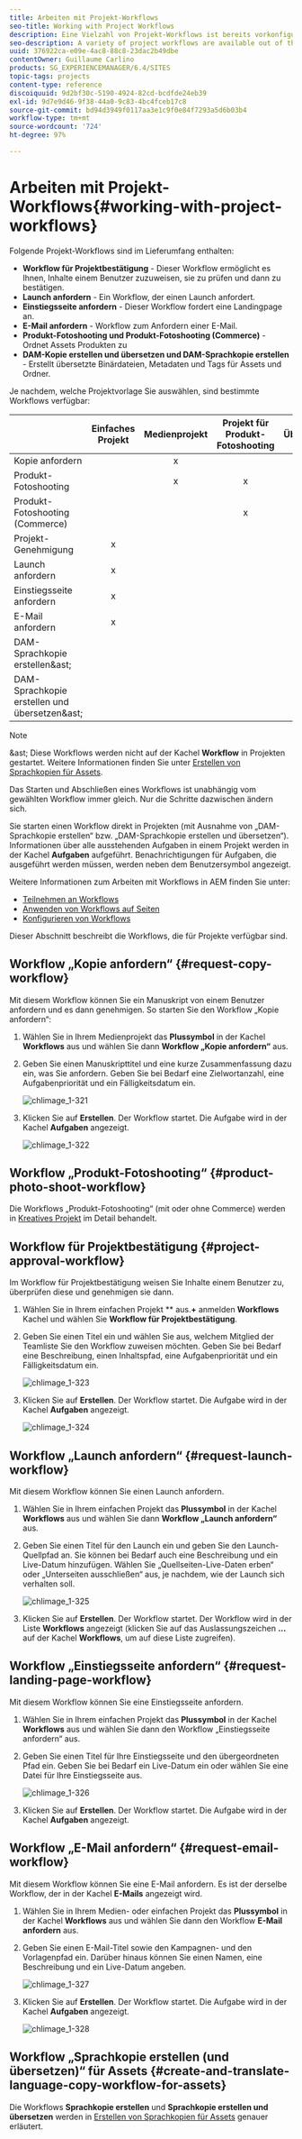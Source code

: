 ```yaml
---
title: Arbeiten mit Projekt-Workflows
seo-title: Working with Project Workflows
description: Eine Vielzahl von Projekt-Workflows ist bereits vorkonfiguriert.
seo-description: A variety of project workflows are available out of the box.
uuid: 376922ca-e09e-4ac8-88c8-23dac2b49dbe
contentOwner: Guillaume Carlino
products: SG_EXPERIENCEMANAGER/6.4/SITES
topic-tags: projects
content-type: reference
discoiquuid: 9d2bf30c-5190-4924-82cd-bcdfde24eb39
exl-id: 9d7e9d46-9f38-44a0-9c83-4bc4fceb17c8
source-git-commit: bd94d3949f0117aa3e1c9f0e84f7293a5d6b03b4
workflow-type: tm+mt
source-wordcount: '724'
ht-degree: 97%

---
```


# Arbeiten mit Projekt-Workflows{#working-with-project-workflows}

Folgende Projekt-Workflows sind im Lieferumfang enthalten:

* **Workflow für Projektbestätigung** - Dieser Workflow ermöglicht es Ihnen, Inhalte einem Benutzer zuzuweisen, sie zu prüfen und dann zu bestätigen.
* **Launch anfordern** - Ein Workflow, der einen Launch anfordert.
* **Einstiegsseite anfordern** - Dieser Workflow fordert eine Landingpage an.
* **E-Mail anfordern** - Workflow zum Anfordern einer E-Mail.
* **Produkt-Fotoshooting und Produkt-Fotoshooting (Commerce)** - Ordnet Assets Produkten zu
* **DAM-Kopie erstellen und übersetzen und DAM-Sprachkopie erstellen** - Erstellt übersetzte Binärdateien, Metadaten und Tags für Assets und Ordner.

Je nachdem, welche Projektvorlage Sie auswählen, sind bestimmte Workflows verfügbar:

|  | **Einfaches Projekt** | **Medienprojekt** | **Projekt für Produkt-Fotoshooting** | **Übersetzungsprojekt** |
|---|:-:|:-:|:-:|:-:|
| Kopie anfordern |  | x |  |  |
| Produkt-Fotoshooting |  | x | x |  |
| Produkt-Fotoshooting (Commerce) |  |  | x |  |
| Projekt-Genehmigung | x |  |  |  |
| Launch anfordern | x |  |  |  |
| Einstiegsseite anfordern | x |  |  |  |
| E-Mail anfordern | x |  |  |  |
| DAM-Sprachkopie erstellen&amp;ast; |  |  |  | x |
| DAM-Sprachkopie erstellen und übersetzen&amp;ast; |  |  |  | x |

>[!NOTE]
>
>&amp;ast; Diese Workflows werden nicht auf der Kachel **Workflow** in Projekten gestartet. Weitere Informationen finden Sie unter [Erstellen von Sprachkopien für Assets](/help/sites-administering/tc-manage.md).

Das Starten und Abschließen eines Workflows ist unabhängig vom gewählten Workflow immer gleich. Nur die Schritte dazwischen ändern sich.

Sie starten einen Workflow direkt in Projekten (mit Ausnahme von „DAM-Sprachkopie erstellen“ bzw. „DAM-Sprachkopie erstellen und übersetzen“). Informationen über alle ausstehenden Aufgaben in einem Projekt werden in der Kachel **Aufgaben** aufgeführt. Benachrichtigungen für Aufgaben, die ausgeführt werden müssen, werden neben dem Benutzersymbol angezeigt.

Weitere Informationen zum Arbeiten mit Workflows in AEM finden Sie unter:

* [Teilnehmen an Workflows](/help/sites-authoring/workflows-participating.md)
* [Anwenden von Workflows auf Seiten](/help/sites-authoring/workflows-applying.md)
* [Konfigurieren von Workflows](/help/sites-administering/workflows.md)

Dieser Abschnitt beschreibt die Workflows, die für Projekte verfügbar sind.

## Workflow „Kopie anfordern“ {#request-copy-workflow}

Mit diesem Workflow können Sie ein Manuskript von einem Benutzer anfordern und es dann genehmigen. So starten Sie den Workflow „Kopie anfordern“:

1. Wählen Sie in Ihrem Medienprojekt das **Plussymbol** in der Kachel **Workflows** aus und wählen Sie dann **Workflow „Kopie anfordern“** aus.
1. Geben Sie einen Manuskripttitel und eine kurze Zusammenfassung dazu ein, was Sie anfordern. Geben Sie bei Bedarf eine Zielwortanzahl, eine Aufgabenpriorität und ein Fälligkeitsdatum ein.

   ![chlimage_1-321](assets/chlimage_1-321.png)

1. Klicken Sie auf **Erstellen**. Der Workflow startet. Die Aufgabe wird in der Kachel **Aufgaben** angezeigt.

   ![chlimage_1-322](assets/chlimage_1-322.png)

## Workflow „Produkt-Fotoshooting“ {#product-photo-shoot-workflow}

Die Workflows „Produkt-Fotoshooting“ (mit oder ohne Commerce) werden in [Kreatives Projekt](/help/sites-authoring/managing-product-information.md) im Detail behandelt.

## Workflow für Projektbestätigung {#project-approval-workflow}

Im Workflow für Projektbestätigung weisen Sie Inhalte einem Benutzer zu, überprüfen diese und genehmigen sie dann.

1. Wählen Sie in Ihrem einfachen Projekt ** aus.**+** anmelden **Workflows** Kachel und wählen Sie **Workflow für Projektbestätigung**.
1. Geben Sie einen Titel ein und wählen Sie aus, welchem Mitglied der Teamliste Sie den Workflow zuweisen möchten. Geben Sie bei Bedarf eine Beschreibung, einen Inhaltspfad, eine Aufgabenpriorität und ein Fälligkeitsdatum ein.

   ![chlimage_1-323](assets/chlimage_1-323.png)

1. Klicken Sie auf **Erstellen**. Der Workflow startet. Die Aufgabe wird in der Kachel **Aufgaben** angezeigt.

   ![chlimage_1-324](assets/chlimage_1-324.png)

## Workflow „Launch anfordern“ {#request-launch-workflow}

Mit diesem Workflow können Sie einen Launch anfordern.

1. Wählen Sie in Ihrem einfachen Projekt das **Plussymbol** in der Kachel **Workflows** aus und wählen Sie dann **Workflow „Launch anfordern“** aus.
1. Geben Sie einen Titel für den Launch ein und geben Sie den Launch-Quellpfad an. Sie können bei Bedarf auch eine Beschreibung und ein Live-Datum hinzufügen. Wählen Sie „Quellseiten-Live-Daten erben“ oder „Unterseiten ausschließen“ aus, je nachdem, wie der Launch sich verhalten soll.

   ![chlimage_1-325](assets/chlimage_1-325.png)

1. Klicken Sie auf **Erstellen**. Der Workflow startet. Der Workflow wird in der Liste **Workflows** angezeigt (klicken Sie auf das Auslassungszeichen **…** auf der Kachel **Workflows**, um auf diese Liste zugreifen).

## Workflow „Einstiegsseite anfordern“ {#request-landing-page-workflow}

Mit diesem Workflow können Sie eine Einstiegsseite anfordern.

1. Wählen Sie in Ihrem einfachen Projekt das **Plussymbol** in der Kachel **Workflows** aus und wählen Sie dann den Workflow „Einstiegsseite anfordern“ aus.
1. Geben Sie einen Titel für Ihre Einstiegsseite und den übergeordneten Pfad ein. Geben Sie bei Bedarf ein Live-Datum ein oder wählen Sie eine Datei für Ihre Einstiegsseite aus.

   ![chlimage_1-326](assets/chlimage_1-326.png)

1. Klicken Sie auf **Erstellen**. Der Workflow startet. Die Aufgabe wird in der Kachel **Aufgaben** angezeigt.

## Workflow „E-Mail anfordern“ {#request-email-workflow}

Mit diesem Workflow können Sie eine E-Mail anfordern. Es ist der derselbe Workflow, der in der Kachel **E-Mails** angezeigt wird.

1. Wählen Sie in Ihrem Medien- oder einfachen Projekt das **Plussymbol** in der Kachel **Workflows** aus und wählen Sie dann den Workflow **E-Mail anfordern** aus.
1. Geben Sie einen E-Mail-Titel sowie den Kampagnen- und den Vorlagenpfad ein. Darüber hinaus können Sie einen Namen, eine Beschreibung und ein Live-Datum angeben.

   ![chlimage_1-327](assets/chlimage_1-327.png)

1. Klicken Sie auf **Erstellen**. Der Workflow startet. Die Aufgabe wird in der Kachel **Aufgaben** angezeigt.

   ![chlimage_1-328](assets/chlimage_1-328.png)

## Workflow „Sprachkopie erstellen (und übersetzen)“ für Assets {#create-and-translate-language-copy-workflow-for-assets}

Die Workflows **Sprachkopie erstellen** und **Sprachkopie erstellen und übersetzen** werden in [Erstellen von Sprachkopien für Assets](/help/assets/translation-projects.md) genauer erläutert. 
